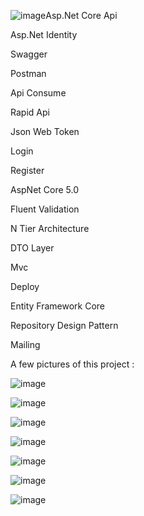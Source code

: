 ![image](https://github.com/user-attachments/assets/96418405-263d-403d-baa5-919ab955c29e)Asp.Net Core Api

Asp.Net Identity

Swagger

Postman

Api Consume

Rapid Api

Json Web Token

Login

Register

AspNet Core 5.0

Fluent Validation

N Tier Architecture

DTO Layer

Mvc

Deploy

Entity Framework Core

Repository Design Pattern

Mailing

A few pictures of this project : 

![image](https://github.com/user-attachments/assets/7421ffe3-4964-4a4e-88c3-f713b2e58484)

![image](https://github.com/user-attachments/assets/ad7cbae8-90c4-4a5f-a027-3258932abfee)

![image](https://github.com/user-attachments/assets/79875fd1-2ba4-4245-94e0-37c401f8d1f9)

![image](https://github.com/user-attachments/assets/ba103446-9123-4d1b-b947-bd78ecd40591)

![image](https://github.com/user-attachments/assets/3cceaec5-34c3-40da-995b-3d222dd3c15a)

![image](https://github.com/user-attachments/assets/f777e4fa-5f10-4777-aa72-8d45b5a2b4fc)

![image](https://github.com/user-attachments/assets/1a7b22ea-5d58-4471-91bf-a683b7061b9a)







